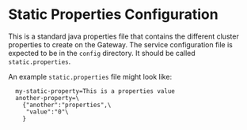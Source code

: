 # Static Properties Configuration
This is a standard java properties file that contains the different cluster properties to create on the Gateway. 
The service configuration file is expected to be in the `config` directory. It should be called `static.properties`.

An example `static.properties` file might look like:
```properties
  my-static-property=This is a properties value
  another-property=\
    {"another":"properties",\
     "value":"0"\
    }
```